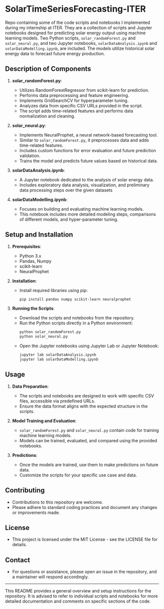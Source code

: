 # SolarTimeSeriesForecasting-ITER
Repo containing some of the code scripts and notebooks I implemented during my internship at ITER. They are a collection of scripts and Jupyter notebooks designed for predicting solar energy output using machine learning models. Two Python scripts, `solar_randomForest.py` and `solar_neural.py`, and two Jupyter notebooks, `solarDataAnalysis.ipynb` and `solarDataModelling.ipynb`, are included. The models utilize historical solar energy data to forecast future energy production.

## Description of Components

1. **solar_randomForest.py**:
   - Utilizes RandomForestRegressor from scikit-learn for prediction.
   - Performs data preprocessing and feature engineering.
   - Implements GridSearchCV for hyperparameter tuning.
   - Analyzes data from specific CSV URLs provided in the script.
   - The script adds time-related features and performs data normalization and cleaning.

2. **solar_neural.py**:
   - Implements NeuralProphet, a neural network-based forecasting tool.
   - Similar to `solar_randomForest.py`, it preprocesses data and adds time-related features.
   - Includes custom functions for error evaluation and future prediction validation.
   - Trains the model and predicts future values based on historical data.

3. **solarDataAnalysis.ipynb**:
   - A Jupyter notebook dedicated to the analysis of solar energy data.
   - Includes exploratory data analysis, visualization, and preliminary data processing steps over the given datasets

4. **solarDataModelling.ipynb**:
   - Focuses on building and evaluating machine learning models.
   - This notebook includes more detailed modeling steps, comparisons of different models, and hyper-parameter tuning.

## Setup and Installation

1. **Prerequisites**:
   - Python 3.x
   - Pandas, Numpy
   - scikit-learn
   - NeuralProphet

2. **Installation**:
   - Install required libraries using pip:
     ```bash
     pip install pandas numpy scikit-learn neuralprophet
     ```

3. **Running the Scripts**:
   - Download the scripts and notebooks from the repository.
   - Run the Python scripts directly in a Python environment:
     ```bash
     python solar_randomForest.py
     python solar_neural.py
     ```
   - Open the Jupyter notebooks using Jupyter Lab or Jupyter Notebook:
     ```bash
     jupyter lab solarDataAnalysis.ipynb
     jupyter lab solarDataModelling.ipynb
     ```

## Usage

1. **Data Preparation**:
   - The scripts and notebooks are designed to work with specific CSV files, accessible via predefined URLs.
   - Ensure the data format aligns with the expected structure in the scripts.

2. **Model Training and Evaluation**:
   - `solar_randomForest.py` and `solar_neural.py` contain code for training machine learning models.
   - Models can be trained, evaluated, and compared using the provided notebooks.

3. **Predictions**:
   - Once the models are trained, use them to make predictions on future data.
   - Customize the scripts for your specific use case and data.

## Contributing

- Contributions to this repository are welcome. 
- Please adhere to standard coding practices and document any changes or improvements made.

## License

- This project is licensed under the MIT License - see the LICENSE file for details.

## Contact

- For questions or assistance, please open an issue in the repository, and a maintainer will respond accordingly.

---

This README provides a general overview and setup instructions for the repository. It is advised to refer to individual scripts and notebooks for more detailed documentation and comments on specific sections of the code.
